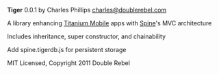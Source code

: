 **Tiger** 0.0.1 by Charles Phillips <charles@doublerebel.com>

A library enhancing [Titanium Mobile](https://github.com/appcelerator/titanium_mobile) apps with [Spine](http://maccman.github.com/spine/)'s MVC architecture

Includes inheritance, super constructor, and chainability

Add spine.tigerdb.js for persistent storage

MIT Licensed, Copyright 2011 Double Rebel
